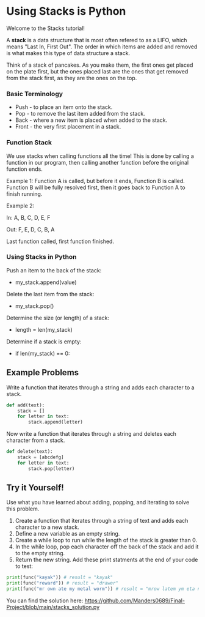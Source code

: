 # Using Stacks is Python

Welcome to the Stacks tutorial!

A **stack** is a data structure that is most often refered to as a LIFO, which means "Last In, First Out". The order in which items are added and removed is what makes this type of data structure a stack.

Think of a stack of pancakes. As you make them, the first ones get placed on the plate first, but the ones placed last are the ones that get removed from the stack first, as they are the ones on the top. 

### Basic Terminology
* Push - to place an item onto the stack.
* Pop - to remove the last item added from the stack.
* Back - where a new item is placed when added to the stack.
* Front - the very first placement in a stack.

### Function Stack
We use stacks when calling functions all the time! This is done by calling a function in our program, then calling another function before the original function ends.

Example 1:
Function A is called, but before it ends, Function B is called. Function B will be fully resolved first, then it goes back to Function A to finish running. 

Example 2:

In: A, B, C, D, E, F

Out: F, E, D, C, B, A

Last function called, first function finished.

### Using Stacks in Python
Push an item to the back of the stack:
* my_stack.append(value)

Delete the last item from the stack:
* my_stack.pop()

Determine the size (or length) of a stack:
* length = len(my_stack)

Determine if a stack is empty:
* if len(my_stack) == 0:

## Example Problems
Write a function that iterates through a string and adds each character to a stack.

```Python
def add(text):
    stack = []
    for letter in text:
        stack.append(letter)
```

Now write a function that iterates through a string and deletes each character from a stack.

```Python
def delete(text):
    stack = [abcdefg]
    for letter in text:
        stack.pop(letter)
```

## Try it Yourself!
Use what you have learned about adding, popping, and iterating to solve this problem. 
1. Create a function that iterates through a string of text and adds each character to a new stack. 
2. Define a new variable as an empty string.
3. Create a while loop to run while the length of the stack is greater than 0.
4. In the while loop, pop each character off the back of the stack and add it to the empty string.
5. Return the new string.
Add these print statments at the end of your code to test:
```Python
print(func("kayak")) # result = "kayak"
print(func("reward")) # result = "drawer"
print(func("mr own ate my metal worm")) # result = "mrow latem ym eta nwo rm"
```

You can find the solution here: https://github.com/Manders0689/Final-Project/blob/main/stacks_solution.py 